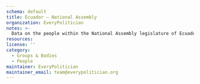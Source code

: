 ```yaml
---
schema: default
title: Ecuador — National Assembly
organization: EveryPolitician
notes: >-
  Data on the people within the National Assembly legislature of Ecuador.
resources:
license: ''
category:
  - Groups & Bodies
  - People
maintainer: EveryPolitician
maintainer_email: team@everypolitician.org
---
```

